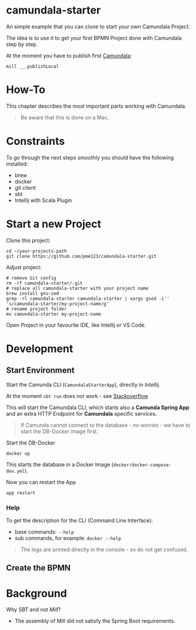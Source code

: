 # camundala-starter
An simple example that you can clone to start your own Camundala Project.

The idea is to use it to get your first BPMN Project done with Camundala step by step.

At the moment you have to publish first [Camundala](https://github.com/pme123/camundala):

    mill __.publishLocal

# How-To
This chapter describes the most important parts working with Camundala.
>Be aware that this is done on a Mac.
# Constraints
To go through the next steps smoothly you should have the following installed:
* brew
* docker
* git client
* sbt
* Intellij with Scala Plugin
# Start a new Project
Clone this project:

    cd ~/your-projects-path
    git clone https://github.com/pme123/camundala-starter.git

Adjust project:

    # remove Git config
    rm -rf camundala-starter/.git
    # replace all camundala-starter with your project name
    brew install gnu-sed
    grep -rl camundala-starter camundala-starter | xargs gsed -i'' 's/camundala-starter/my-project-name/g'
    # rename project folder
    mv camundala-starter my-project-name 
    
Open Project in your favourite IDE, like Intellij or VS Code.

# Development
## Start Environment
Start the Camunda CLI (`CamundalaStarterApp`), directly in _Intellij_.

At the moment `sbt run` does not work - see [Stackoverflow](https://stackoverflow.com/questions/62131981/scala-script-engine-is-not-found-when-run-in-test-using-mill-or-sbt)

This will start the Camundala CLI, which starts also a **Camunda Spring App** 
and an extra HTTP Endpoint for **Camundala** specific services.

> If Camunda cannot connect to the database - no worries - we have to start the DB-Docker image first.

Start the DB-Docker
    
    docker up
This starts the database in a Docker Image (`docker/docker-compose-dev.yml`).

Now you can restart the App

    app restart

### Help    
To get the description for the CLI (Command Line Interface):
* base commands: `--help`
* sub commands, for example: `docker --help`  
> The logs are printed directly in the console - so do not get confused.   
## Create the BPMN    

# Background
Why _SBT_ and not _Mill_?
* The assembly of Mill did not satisfy the Spring Boot requirements.
